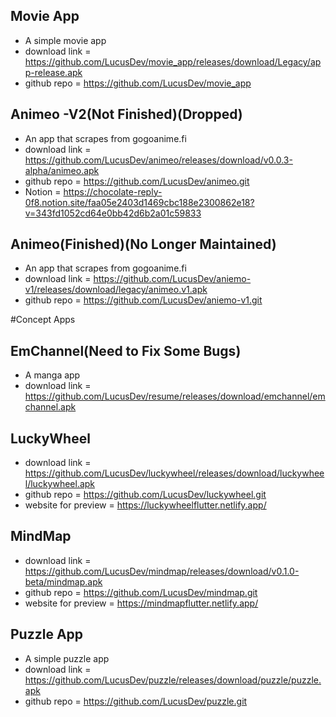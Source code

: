 
## Movie App

- A simple movie app
- download link = https://github.com/LucusDev/movie_app/releases/download/Legacy/app-release.apk
- github repo = https://github.com/LucusDev/movie_app


## Animeo -V2(Not Finished)(Dropped)

- An app that scrapes from gogoanime.fi
- download link = https://github.com/LucusDev/animeo/releases/download/v0.0.3-alpha/animeo.apk
- github repo = https://github.com/LucusDev/animeo.git
- Notion = https://chocolate-reply-0f8.notion.site/faa05e2403d1469cbc188e2300862e18?v=343fd1052cd64e0bb42d6b2a01c59833

## Animeo(Finished)(No Longer Maintained)

- An app that scrapes from gogoanime.fi
- download link = https://github.com/LucusDev/aniemo-v1/releases/download/legacy/animeo.v1.apk
- github repo = https://github.com/LucusDev/aniemo-v1.git

#Concept Apps

## EmChannel(Need to Fix Some Bugs)

- A manga app
- download link = https://github.com/LucusDev/resume/releases/download/emchannel/emchannel.apk

## LuckyWheel

- download link = https://github.com/LucusDev/luckywheel/releases/download/luckywheel/luckywheel.apk
- github repo = https://github.com/LucusDev/luckywheel.git
- website for preview = https://luckywheelflutter.netlify.app/

## MindMap

- download link = https://github.com/LucusDev/mindmap/releases/download/v0.1.0-beta/mindmap.apk
- github repo = https://github.com/LucusDev/mindmap.git
- website for preview = https://mindmapflutter.netlify.app/

## Puzzle App

- A simple puzzle app
- download link = https://github.com/LucusDev/puzzle/releases/download/puzzle/puzzle.apk
- github repo = https://github.com/LucusDev/puzzle.git
